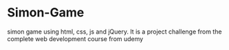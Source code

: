 # Simon-Game
simon game using html, css, js and jQuery. It is a project challenge from the complete web development course from udemy
